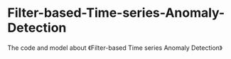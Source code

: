 # Filter-based-Time-series-Anomaly-Detection
The code and model about 《Filter-based Time series Anomaly Detection》
